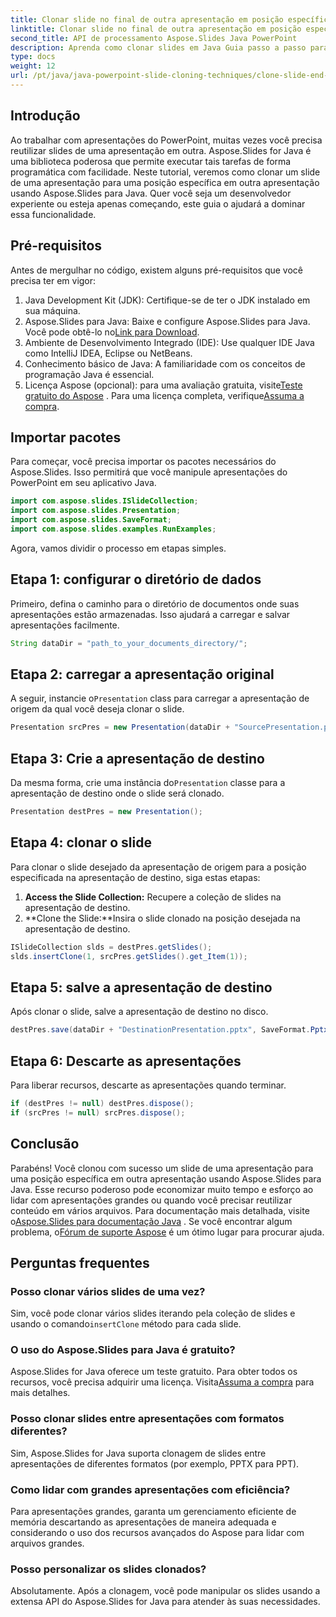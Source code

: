 ```yaml
---
title: Clonar slide no final de outra apresentação em posição específica
linktitle: Clonar slide no final de outra apresentação em posição específica
second_title: API de processamento Aspose.Slides Java PowerPoint
description: Aprenda como clonar slides em Java Guia passo a passo para usar Aspose.Slides for Java para clonar slides de uma apresentação do PowerPoint para outra.
type: docs
weight: 12
url: /pt/java/java-powerpoint-slide-cloning-techniques/clone-slide-end-another-specific-position-powerpoint/
---
```

## Introdução
Ao trabalhar com apresentações do PowerPoint, muitas vezes você precisa reutilizar slides de uma apresentação em outra. Aspose.Slides for Java é uma biblioteca poderosa que permite executar tais tarefas de forma programática com facilidade. Neste tutorial, veremos como clonar um slide de uma apresentação para uma posição específica em outra apresentação usando Aspose.Slides para Java. Quer você seja um desenvolvedor experiente ou esteja apenas começando, este guia o ajudará a dominar essa funcionalidade.
## Pré-requisitos
Antes de mergulhar no código, existem alguns pré-requisitos que você precisa ter em vigor:
1. Java Development Kit (JDK): Certifique-se de ter o JDK instalado em sua máquina.
2.  Aspose.Slides para Java: Baixe e configure Aspose.Slides para Java. Você pode obtê-lo no[Link para Download](https://releases.aspose.com/slides/java/).
3. Ambiente de Desenvolvimento Integrado (IDE): Use qualquer IDE Java como IntelliJ IDEA, Eclipse ou NetBeans.
4. Conhecimento básico de Java: A familiaridade com os conceitos de programação Java é essencial.
5.  Licença Aspose (opcional): para uma avaliação gratuita, visite[Teste gratuito do Aspose](https://releases.aspose.com/) . Para uma licença completa, verifique[Assuma a compra](https://purchase.aspose.com/buy).
## Importar pacotes
Para começar, você precisa importar os pacotes necessários do Aspose.Slides. Isso permitirá que você manipule apresentações do PowerPoint em seu aplicativo Java.
```java
import com.aspose.slides.ISlideCollection;
import com.aspose.slides.Presentation;
import com.aspose.slides.SaveFormat;
import com.aspose.slides.examples.RunExamples;
```

Agora, vamos dividir o processo em etapas simples.
## Etapa 1: configurar o diretório de dados
Primeiro, defina o caminho para o diretório de documentos onde suas apresentações estão armazenadas. Isso ajudará a carregar e salvar apresentações facilmente.
```java
String dataDir = "path_to_your_documents_directory/";
```
## Etapa 2: carregar a apresentação original
 A seguir, instancie o`Presentation` class para carregar a apresentação de origem da qual você deseja clonar o slide.
```java
Presentation srcPres = new Presentation(dataDir + "SourcePresentation.pptx");
```
## Etapa 3: Crie a apresentação de destino
 Da mesma forma, crie uma instância do`Presentation` classe para a apresentação de destino onde o slide será clonado.
```java
Presentation destPres = new Presentation();
```
## Etapa 4: clonar o slide
Para clonar o slide desejado da apresentação de origem para a posição especificada na apresentação de destino, siga estas etapas:
1. **Access the Slide Collection:** Recupere a coleção de slides na apresentação de destino.
2. **Clone the Slide:**Insira o slide clonado na posição desejada na apresentação de destino.
```java
ISlideCollection slds = destPres.getSlides();
slds.insertClone(1, srcPres.getSlides().get_Item(1));
```
## Etapa 5: salve a apresentação de destino
Após clonar o slide, salve a apresentação de destino no disco.
```java
destPres.save(dataDir + "DestinationPresentation.pptx", SaveFormat.Pptx);
```
## Etapa 6: Descarte as apresentações
Para liberar recursos, descarte as apresentações quando terminar.
```java
if (destPres != null) destPres.dispose();
if (srcPres != null) srcPres.dispose();
```

## Conclusão
Parabéns! Você clonou com sucesso um slide de uma apresentação para uma posição específica em outra apresentação usando Aspose.Slides para Java. Esse recurso poderoso pode economizar muito tempo e esforço ao lidar com apresentações grandes ou quando você precisar reutilizar conteúdo em vários arquivos.
 Para documentação mais detalhada, visite o[Aspose.Slides para documentação Java](https://reference.aspose.com/slides/java/) . Se você encontrar algum problema, o[Fórum de suporte Aspose](https://forum.aspose.com/c/slides/11) é um ótimo lugar para procurar ajuda.
## Perguntas frequentes
### Posso clonar vários slides de uma vez?
 Sim, você pode clonar vários slides iterando pela coleção de slides e usando o comando`insertClone` método para cada slide.
### O uso do Aspose.Slides para Java é gratuito?
Aspose.Slides for Java oferece um teste gratuito. Para obter todos os recursos, você precisa adquirir uma licença. Visita[Assuma a compra](https://purchase.aspose.com/buy) para mais detalhes.
### Posso clonar slides entre apresentações com formatos diferentes?
Sim, Aspose.Slides for Java suporta clonagem de slides entre apresentações de diferentes formatos (por exemplo, PPTX para PPT).
### Como lidar com grandes apresentações com eficiência?
Para apresentações grandes, garanta um gerenciamento eficiente de memória descartando as apresentações de maneira adequada e considerando o uso dos recursos avançados do Aspose para lidar com arquivos grandes.
### Posso personalizar os slides clonados?
Absolutamente. Após a clonagem, você pode manipular os slides usando a extensa API do Aspose.Slides for Java para atender às suas necessidades.
